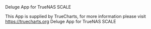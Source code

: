 Deluge App for TrueNAS SCALE

This App is supplied by TrueCharts, for more information please visit https://truecharts.org
Deluge App for TrueNAS SCALE
